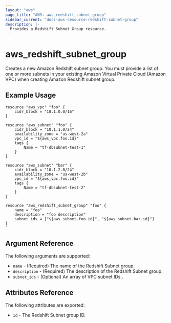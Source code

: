 ```yaml
---
layout: "aws"
page_title: "AWS: aws_redshift_subnet_group"
sidebar_current: "docs-aws-resource-redshift-subnet-group"
description: |-
  Provides a Redshift Subnet Group resource.
---
```


# aws\_redshift\_subnet\_group

Creates a new Amazon Redshift subnet group. You must provide a list of one or more subnets in your existing Amazon Virtual Private Cloud (Amazon VPC) when creating Amazon Redshift subnet group.

## Example Usage

```
resource "aws_vpc" "foo" {
	cidr_block = "10.1.0.0/16"
}

resource "aws_subnet" "foo" {
	cidr_block = "10.1.1.0/24"
	availability_zone = "us-west-2a"
	vpc_id = "${aws_vpc.foo.id}"
	tags {
		Name = "tf-dbsubnet-test-1"
	}
}

resource "aws_subnet" "bar" {
	cidr_block = "10.1.2.0/24"
	availability_zone = "us-west-2b"
	vpc_id = "${aws_vpc.foo.id}"
	tags {
		Name = "tf-dbsubnet-test-2"
	}
}

resource "aws_redshift_subnet_group" "foo" {
	name = "foo"
	description = "foo description"
	subnet_ids = ["${aws_subnet.foo.id}", "${aws_subnet.bar.id}"]
}
`
```

## Argument Reference

The following arguments are supported:

* `name` - (Required) The name of the Redshift Subnet group.
* `description` - (Required) The description of the Redshift Subnet group.
* `subnet_ids` - (Optional) An array of VPC subnet IDs..

## Attributes Reference

The following attributes are exported:

* `id` - The Redshift Subnet group ID.

